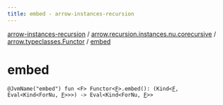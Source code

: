 ```yaml
---
title: embed - arrow-instances-recursion
---
```


[arrow-instances-recursion](../../index.html) / [arrow.recursion.instances.nu.corecursive](../index.html) / [arrow.typeclasses.Functor](index.html) / [embed](./embed.html)

# embed

`@JvmName("embed") fun <F> Functor<`[`F`](embed.html#F)`>.embed(): (Kind<`[`F`](embed.html#F)`, Eval<Kind<ForNu, `[`F`](embed.html#F)`>>>) -> Eval<Kind<ForNu, `[`F`](embed.html#F)`>>`